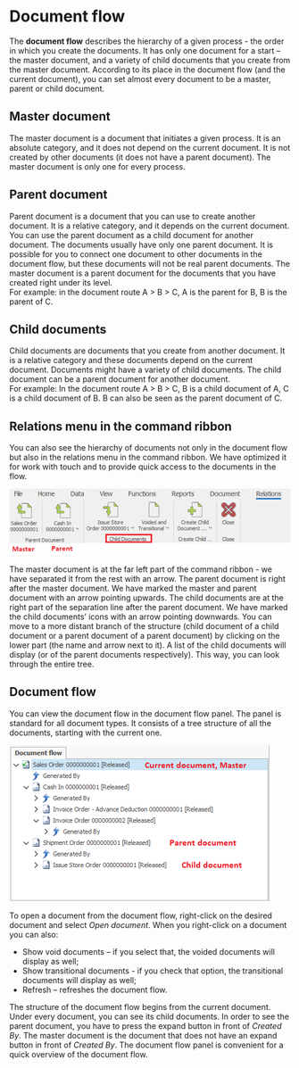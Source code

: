 # Document flow

The **document flow** describes the hierarchy of a given process - the order in which you create the documents. It has only one document for a start – the master document, and a variety of child documents that you create from the master document. According to its place in the document flow (and the current document), you can set almost every document to be a master, parent or child document.

## Master document 

The master document is a document that initiates a given process. It is an absolute category, and it does not depend on the current document. It is not created by other documents (it does not have a parent document). The master document is only one for every process.

## Parent document 

Parent document is a document that you can use to create another document. It is a relative category, and it depends on the current document. You can use the parent document as a child document for another document. The documents usually have only one parent document. It is possible for you to connect one document to other documents in the document flow, but these documents will not be real parent documents. The master document is a parent document for the documents that you have created right under its level. <br>
For example: in the document route A > B > C, A is the parent for B, B is the parent of C.

## Child documents 

Child documents are documents that you create from another document. It is a relative category and these documents depend on the current document. Documents might have a variety of child documents. The child document can be a parent document for another document. <br>
For example: In the document route A > B > C, B is a child document of A, C is a child document of B. B can also be seen as the parent document of C.

## Relations menu in the command ribbon 

You can also see the hierarchy of documents not only in the document flow but also in the relations menu in the command ribbon. We have optimized it for work with touch and to provide quick access to the documents in the flow.
  
![Relations menu](pictures/relations-menu.png )

The master document is at the far left part of the command ribbon - we have separated it from the rest with an arrow. The parent document is right after the master document. We have marked the master and parent document with an arrow pointing upwards. The child documents are at the right part of the separation line after the parent document. We have marked the child documents’ icons with an arrow pointing downwards. 
You can move to a more distant branch of the structure (child document of a child document or a parent document of a parent document) by clicking on the lower part (the name and arrow next to it). A list of the child documents will display (or of the parent documents respectively). This way, you can look through the entire tree.

## Document flow
You can view the document flow in the document flow panel. The panel is standard for all document types. It consists of a tree structure of all the documents, starting with the current one.

![Document flow](pictures/document-flow.png )
 
To open a document from the document flow, right-click on the desired document and select *Open document*. When you right-click on a document you can also:

-	Show void documents – if you select that, the voided documents will display as well;
-	Show transitional documents - if you check that option, the transitional documents will display as well;
-	Refresh – refreshes the document flow.

The structure of the document flow begins from the current document. Under every document, you can see its child documents. In order to see the parent document, you have to press the expand button in front of *Created By*. The master document is the document that does not have an expand button in front of *Created By*. The document flow panel is convenient for a quick overview of the document flow.
